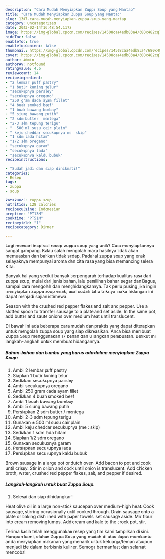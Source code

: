 ```yaml
---
description: "Cara Mudah Menyiapkan Zuppa Soup yang Mantap"
title: "Cara Mudah Menyiapkan Zuppa Soup yang Mantap"
slug: 1307-cara-mudah-menyiapkan-zuppa-soup-yang-mantap
category: Uncategorized
date: 2023-02-14T16:48:54.117Z
image: https://img-global.cpcdn.com/recipes/14508caa4edb83a4/680x482cq70/zuppa-soup-foto-resep-utama.jpg
hideToc: false
enableToc: true
enableTocContent: false
thumbnail: https://img-global.cpcdn.com/recipes/14508caa4edb83a4/680x482cq70/zuppa-soup-foto-resep-utama.jpg
cover: https://img-global.cpcdn.com/recipes/14508caa4edb83a4/680x482cq70/zuppa-soup-foto-resep-utama.jpg
author: Admin
authorAv: notfound
ratingvalue: 4.6
reviewcount: 14
recipeingredient:
- "2 lembar puff pastry"
- "1 butir kuning telur"
- "secukupnya parsley"
- "secukupnya oregano"
- "250 gram dada ayam fillet"
- "4 buah smoked beef"
- "1 buah bawang bombay"
- "5 siung bawang putih"
- "2 sdm butter  mentega"
- "2-3 sdm tepung terigu"
- "  500 ml susu cair plain"
- " keju cheddar secukupnya me  skip"
- "1 sdm lada hitam"
- "1/2 sdm oregano"
- "secukupnya garam"
- "secukupnya lada"
- "secukupnya kaldu bubuk"
recipeinstructions:

- "Sudah jadi dan siap dinikmati!"
categories:
- Resep
tags:
- zuppa
- soup

katakunci: zuppa soup 
nutrition: 128 calories
recipecuisine: Indonesian
preptime: "PT13M"
cooktime: "PT51M"
recipeyield: "1"
recipecategory: Dinner

---
```





Lagi mencari inspirasi resep zuppa soup yang unik? Cara menyiapkannya sangat gampang. Kalau salah mengolah maka hasilnya tidak akan memuaskan dan bahkan tidak sedap. Padahal zuppa soup yang enak selayaknya mempunyai aroma dan cita rasa yang bisa memancing selera Kita.





Banyak hal yang sedikit banyak berpengaruh terhadap kualitas rasa dari zuppa soup, mulai dari jenis bahan, lalu pemilihan bahan segar dan Bagus, sampai cara mengolah dan menghidangkannya. Tak perlu pusing jika ingin menyiapkan zuppa soup enak,      asal sudah tahu triknya maka hidangan ini dapat menjadi sajian istimewa.














Season with the crushed red pepper flakes and salt and pepper. Use a slotted spoon to transfer sausage to a plate and set aside. In the same pot, add butter and saute onions over medium heat until translucent.






Di bawah ini ada beberapa cara mudah dan praktis yang dapat diterapkan untuk mengolah zuppa soup yang siap dikreasikan. Anda bisa membuat Zuppa Soup menggunakan 17 bahan dan 0 langkah pembuatan. Berikut ini langkah-langkah untuk membuat hidangannya.

<!--inarticleads1-->

##### Bahan-bahan dan bumbu yang harus ada dalam menyiapkan Zuppa Soup:

1. Ambil 2 lembar puff pastry
1. Siapkan 1 butir kuning telur
1. Sediakan secukupnya parsley
1. Ambil secukupnya oregano
1. Ambil 250 gram dada ayam fillet
1. Sediakan 4 buah smoked beef
1. Ambil 1 buah bawang bombay
1. Ambil 5 siung bawang putih
1. Persiapkan 2 sdm butter / mentega
1. Ambil 2-3 sdm tepung terigu
1. Gunakan  ± 500 ml susu cair plain
1. Ambil  keju cheddar secukupnya (me : skip)
1. Sediakan 1 sdm lada hitam
1. Siapkan 1/2 sdm oregano
1. Gunakan secukupnya garam
1. Persiapkan secukupnya lada
1. Persiapkan secukupnya kaldu bubuk


Brown sausage in a large pot or dutch oven. Add bacon to pot and cook until crispy. Stir in onion and cook until onion is translucent. Add chicken broth, water, crushed red pepper flakes, salt, and pepper if desired. 

<!--inarticleads2-->

##### Langkah-langkah untuk buat Zuppa Soup:


1. Selesai dan siap dihidangkan!

Heat olive oil in a large non-stick saucepan over medium-high heat. Cook sausage, stirring occasionally until cooked through. Drain sausage onto a plate or baking dish lined with paper towels, set sausage aside. Mix flour into cream removing lumps. Add cream and kale to the crock pot, stir. 

Terima kasih telah menggunakan resep yang tim kami tampilkan di sini. Harapan kami, olahan Zuppa Soup yang mudah di atas dapat membantu anda menyiapkan makanan yang menarik untuk keluarga/teman ataupun menjadi ide dalam berbisnis kuliner. Semoga bermanfaat dan selamat mencoba!
